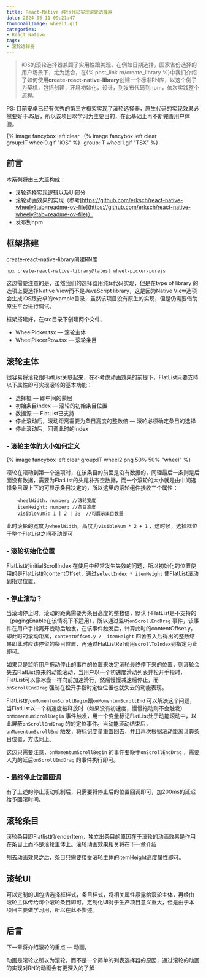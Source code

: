 ```yaml
---
title: React-Native 纯ts代码实现滚轮选择器
date: 2024-05-11 09:21:47
thumbnailImage: wheel1.gif
categories:
- React Native
tags:
- 滚轮选择器
---
```


<!-- toc -->

> iOS的滚轮选择器兼顾了实用性跟美观，在例如日期选择，国家省份选择的用户场景下，尤为适合，在{% post_link rn/create_library %}中我们介绍了如何使用**create-react-native-library**创建一个标准RN库，以这个例子为契机，包括创建，环境初始化，设计，到发布代码到npm，依次实践整个流程。
> 

<!-- more -->

PS: 目前安卓已经有优秀的第三方框架实现了滚轮选择器，原生代码的实现效果必然要好于JS层，所以该项目以学习为主要目的，在此基础上再不断完善用户体验。

<span style="width:40%;display:inline-block">
    {% image fancybox left clear group:IT wheel0.gif "iOS" %}
</span><span style="width:40%;display:inline-block">
    {% image fancybox left clear group:IT wheel1.gif "TSX" %}
</span>

  <!-- {% image fancybox left clear group:IT wheel1.gif 60% 60% "TSX" %} -->
    
## 前言

本系列将由三大篇构成：

- 滚轮选择实现逻辑以及UI部分
- 滚轮动画效果的实现（参考[https://github.com/erksch/react-native-wheely?tab=readme-ov-file](https://github.com/erksch/react-native-wheely?tab=readme-ov-file)）
- 发布到npm

## 框架搭建

create-react-native-library创建RN库

```bash
npx create-react-native-library@latest wheel-picker-purejs
```

这边需要注意的是，虽然我们的选择器用纯ts代码实现，但是在type of library 的选项上要选择Native View而不是JavaScript library，这是因为Native View选项会生成iOS跟安卓的example目录，虽然该项目没有原生的实现，但是仍需要借助原生平台进行调试。

框架搭建好，在src目录下创建两个文件、

- WheelPicker.tsx   — 滚轮主体
- WheelPikcerRow.tsx  — 滚轮条目

## 滚轮主体

很容易将滚轮跟FlatList关联起来，在不考虑动画效果的前提下，FlatList只要支持以下属性即可实现滚轮的基本功能：

- 选择框 — 即中间的蒙层
- 初始条目index — 滚轮的初始条目位置
- 数据源 — FlatList已支持
- 停止滚动后，滚动距离需要为条目高度的整数倍 — 滚轮必须确定条目的选择
- 停止滚动后，回调此时的index

### - 滚轮主体的大小如何定义

{% image fancybox left clear group:IT wheel2.png 50% 50% "wheel" %}

滚轮在滚动到第一个选项时，在该条目的前面是没有数据的，同理最后一条则是后面没有数据，需要为FlatList的头尾补齐空数据，而一个滚轮的大小就是由中间选择条目跟上下的可显示条目决定的，所以这里的滚轮组件接收三个属性：

```
    wheelWidth: number; //滚轮宽度
    itemHeight: number; //条目高度
    visibleNum?: 1 | 2 | 3;  //可展示条目数量
```

此时滚轮的宽度为`wheelWidth`，高度为`visibleNum * 2 + 1` ，这时候，选择框位于整个FlatList之间不动即可

### - 滚轮初始化位置

FlatList的initialScrollIndex 在使用中经常发生失效的问题，所以初始化的位置使用的是FlatList的contentOffset，通过`selectIndex * itemHeight` 使FlatList滚动到指定位置。

### - 停止滚动？

当滚动停止时，滚动的距离需要为条目高度的整数倍，默认下FlatList是不支持的（pagingEnable在该情况下不适用），所以通过监听`onScrollEndDrag` 事件，该事件在用户手指离开拽动后触发，在该事件触发后，计算此时的contentOffset.y，即此时的滚动距离，`contentOffset.y /  itemHeight` 四舍五入后得出的整数结果即此时应该停留的条目位置，再通过FlatListRef调用`scrollToIndex`到指定为止即可。

如果只是监听用户拖动停止的事件的位置来决定滚轮最终停下来的位置，则滚轮会失去FlatList原来的动能滚动，当用户以一个初速度滑动列表并松开手指时，FlatList可以像冰壶一样向前加速滑行，然后慢慢减速后停止，而`onScrollEndDrag` 强制在松开手指时定位位置也就失去的动能表现。

FlatList的`onMomentumScrollBegin`跟`onMomentumScrollEnd` 可以解决这个问题，当FlatList以一个初速度被释放时（如果没有初速度，慢慢拖动则不会触发）`onMomentumScrollBegin` 事件触发，用一个变量标记FlatList处于动能滚动中，以此屏蔽`onScrollEndDrag` 的的定位事件。当动能滚动结束后，`onMomentumScrollEnd` 触发，将标记变量重置回去，并且再次根据滚动距离计算条目位置，方法同上。

这边只需要注意，`onMomentumScrollBegin` 的事件要晚于`onScrollEndDrag` ，需要人为的延后`onScrollEndDrag` 的事件执行即可。

### - 最终停止位置回调

有了上述的停止滚动机制后，只需要将停止后的位置回调即可，加200ms的延迟给予回滚时间。

## 滚轮条目

滚轮条目即Flatlist的renderItem，独立出条目的原因在于滚轮的动画效果是作用在条目上而不是滚轮主体上。滚轮动画效果相关将在下一章介绍

刨去动画效果之后，条目只需要接受滚轮主体的itemHeight高度属性即可。

## 滚轮UI

可以定制的UI包括选择框样式，条目样式，将相关属性暴露给滚轮主体，再经由滚轮主体传给每个滚轮条目即可。定制化UI对于生产项目意义重大，但是由于本项目主要做学习用，所以在此不赘述。

## 后言

下一章将介绍滚轮的重点 — 动画。

动画是滚轮之所以为滚轮，而不是一个简单的列表选择器的原因，通过滚轮的动画的实现对RN的动画会有更深入的了解
